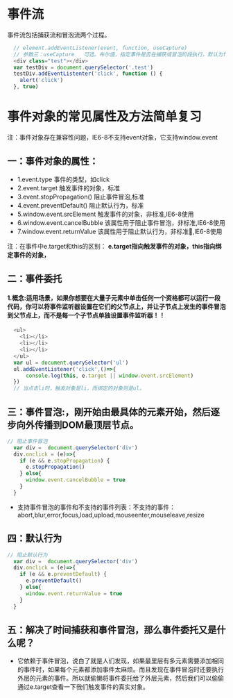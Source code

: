 # 事件流
  事件流包括捕获流和冒泡流两个过程。
  ```js
    // element.addEventListener(event, function, useCapture)
    // 参数三：useCapture	可选。布尔值，指定事件是否在捕获或冒泡阶段执行，默认为false,在冒泡阶段执行。
    <div class="test"></div>
    var testDiv = document.querySelector('.test')
    testDiv.addEventListenter('click', function () {
      alert('click')
    }, true)
  ```
# 事件对象的常见属性及方法简单复习
注：事件对象存在兼容性问题，IE6-8不支持event对象，它支持window.event
## 一：事件对象的属性：
  - 1.event.type  事件的类型，如click
  - 2.event.target  触发事件的对象，标准
  - 3.event.stopPropagation()  阻止事件冒泡,标准
  - 4.event.preventDefault()  阻止默认行为，标准
  - 5.window.event.srcElement  触发事件的对象，非标准,IE6-8使用
  - 6.window.event.cancelBubble  该属性用于阻止事件冒泡，非标准,IE6-8使用
  - 7.window.event.returnValue  该属性用于阻止默认行为，非标准,IE6-8使用

  注：在事件中e.target和this的区别：
  **e.target指向触发事件的对象，this指向绑定事件的对象，**

## 二：事件委托
  #### 1.概念:适用场景，如果你想要在大量子元素中单击任何一个资格都可以运行一段代码，你可以将事件监听器设置在它们的父节点上，并让子节点上发生的事件冒泡到父节点上，而不是每一个子节点单独设置事件监听器！！
  ```js
    <ul>
      <li></li>
      <li></li>
      <li></li>
    </ul>
    var ul = document.querySelector('ul')
    ul.addEventListener('click',()=>{
        console.log(this, e.target || window.event.srcElement)
    })
    // 当点击li时，触发对象是li，而绑定的对象则是ul。
  ```
## 三：事件冒泡:，刚开始由最具体的元素开始，然后逐步向外传播到DOM最顶层节点。
  ```js
  // 阻止事件冒泡
    var div =  document.querySelector('div')
    div.onclick = (e)=>{
      if (e && e.stopPropagation) {
        e.stopPropagation()
      } else{
        window.event.cancelBubble = true
      }
    }
  ```
 - 支持事件冒泡的事件和不支持的事件列表：不支持的事件：abort,blur,error,focus,load,upload,mouseenter,mouseleave,resize
## 四：默认行为
  ```js
  // 阻止默认行为
    var div =  document.querySelector('div')
    div.onclick = (e)=>{
      if (e && e.preventDefault) {
        e.preventDefault()
      } else{
        window.event.returnValue = true
      }
    }
  ```

## 五：解决了时间捕获和事件冒泡，那么事件委托又是什么呢？
 - 它依赖于事件冒泡，说白了就是人们发现，如果最里层有多元素需要添加相同的事件时，如果每个元素都添加事件太麻烦。而且发现在事件冒泡时还要执行外层的元素的事件。所以就偷懒将事件委托给了外层元素，然后我们可以偷偷通过e.target查看一下我们触发事件的真实对象。


